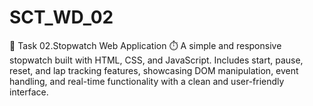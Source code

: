 # SCT_WD_02
🚀 Task 02.Stopwatch Web Application ⏱️  A simple and responsive stopwatch built with HTML, CSS, and JavaScript. Includes start, pause, reset, and lap tracking features, showcasing DOM manipulation, event handling, and real-time functionality with a clean and user-friendly interface.
